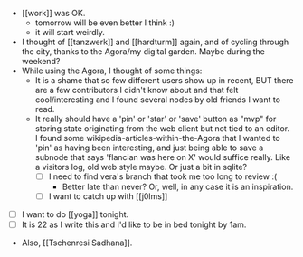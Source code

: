 - [[work]] was OK.
  - tomorrow will be even better I think :)
  - it will start weirdly.
- I thought of [[tanzwerk]] and [[hardturm]] again, and of cycling through the city, thanks to the Agora/my digital garden. Maybe during the weekend?
- While using the Agora, I thought of some things:
  - It is a shame that so few different users show up in recent, BUT there are a few contributors I didn't know about and that felt cool/interesting and I found several nodes by old friends I want to read.
  - It really should have a 'pin' or 'star' or 'save' button as "mvp" for storing state originating from the web client but not tied to an editor. I found some wikipedia-articles-within-the-Agora that I wanted to 'pin' as having been interesting, and just being able to save a subnode that says 'flancian was here on X' would suffice really. Like a visitors log, old web style maybe. Or just a bit in sqlite?
    - [ ] I need to find vera's branch that took me too long to review :(
        - Better late than never? Or, well, in any case it is an inspiration.
    - [ ] I want to catch up with [[j0lms]]
- [ ] I want to do [[yoga]] tonight.
- [ ] It is 22 as I write this and I'd like to be in bed tonight by 1am.
- Also, [[Tschenresi Sadhana]].
